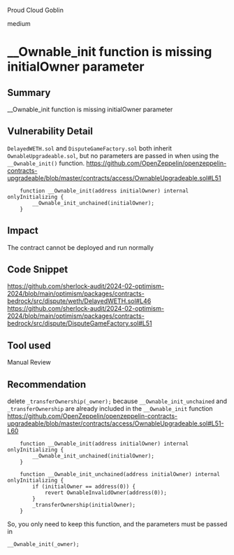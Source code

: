 Proud Cloud Goblin

medium

# __Ownable_init function is missing initialOwner parameter

## Summary
__Ownable_init function is missing initialOwner parameter
## Vulnerability Detail
`DelayedWETH.sol` and `DisputeGameFactory.sol` both inherit `OwnableUpgradeable.sol`, but no parameters are passed in when using the `__Ownable_init()` function.
https://github.com/OpenZeppelin/openzeppelin-contracts-upgradeable/blob/master/contracts/access/OwnableUpgradeable.sol#L51
```solidity
    function __Ownable_init(address initialOwner) internal onlyInitializing {
        __Ownable_init_unchained(initialOwner);
    }
```
## Impact
The contract cannot be deployed and run normally
## Code Snippet
https://github.com/sherlock-audit/2024-02-optimism-2024/blob/main/optimism/packages/contracts-bedrock/src/dispute/weth/DelayedWETH.sol#L46
https://github.com/sherlock-audit/2024-02-optimism-2024/blob/main/optimism/packages/contracts-bedrock/src/dispute/DisputeGameFactory.sol#L51
## Tool used

Manual Review

## Recommendation
delete `_transferOwnership(_owner);` because `__Ownable_init_unchained` and `_transferOwnership` are already included in the `__Ownable_init` function
https://github.com/OpenZeppelin/openzeppelin-contracts-upgradeable/blob/master/contracts/access/OwnableUpgradeable.sol#L51-L60
```solidity
    function __Ownable_init(address initialOwner) internal onlyInitializing {
        __Ownable_init_unchained(initialOwner);
    }

    function __Ownable_init_unchained(address initialOwner) internal onlyInitializing {
        if (initialOwner == address(0)) {
            revert OwnableInvalidOwner(address(0));
        }
        _transferOwnership(initialOwner);
    }
```
So, you only need to keep this function, and the parameters must be passed in
```solidity
__Ownable_init(_owner);
```
